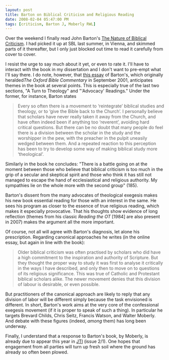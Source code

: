 ```yaml
---
layout: post
title: Barton on Biblical Criticism and Religious Reading     
date: 2008-02-04 05:47:00 PM    
tags: [criticism, Barton J, Moberly RWL]
---
```


Over the weekend I finally read John Barton's [The Nature of Biblical
Criticism](http://www.amazon.com/gp/product/066422587X?ie=UTF8&tag=danrdri-20&linkCode=as2&camp=1789&creative=390957&creativeASIN=066422587X).
I had picked it up at SBL last summer, in Vienna, and skimmed parts of
it thereafter, but I only just blocked out time to read it carefully
from cover to cover.

I resist the urge to say much about it yet, or even to rate it. I'll
have to interact with the book in my dissertation and I don't want to
pre-empt what I'll say there. I do note, however, that [this
essay](http://www.oup.co.uk/academic/humanities/religion/obc/bib_schol/)
of Barton's, which originally heralded*The Oxford Bible Commentary* in
September 2001, anticipates themes in the book at several points. This
is especially true of the last two sections, "A Turn to Theology" and
"'Advocacy' Readings." Under the former, for instance, Barton states

> Every so often there is a movement to ‘reintegrate’ biblical studies
> and theology, or to ‘give the Bible back to the Church’. I personally
> believe that scholars have never really taken it away from the Church,
> and have often indeed been if anything too ‘reverent’, avoiding hard
> critical questions. But there can be no doubt that many people do feel
> there is a division between the scholar in the study and the
> worshipper in the pew, with the preacher in the pulpit uneasily wedged
> between them. And a repeated reaction to this perception has been to
> try to develop some way of making biblical study more ‘theological’.

Similarly in the book he concludes: "There is a battle going on at the
moment between those who believe that biblical criticism is too much in
the grip of a secular and skeptical spirit and those who think it has
still not managed to escape the hand of ecclesiastical and religious
authority. My sympathies lie on the whole more with the second group"
(185).

Barton's dissent from the many advocates of theological exegesis makes
his new book essential reading for those with an interest in the same.
He sees his program as closer to the essence of true religious reading,
which makes it especially provocative. That his thoughts show evidence
of long reflection (themes from his classic *Reading the OT* \[1984\] are
also present in 2007) makes the argument all the more important.

Of course, not all will agree with Barton's diagnosis, let alone his
prescription. Regarding canonical approaches he writes (in the online
essay, but again in line with the book):

> Older biblical criticism was often practised by scholars who did have
> a high commitment to the inspiration and authority of Scripture. But
> they thought the proper way to study it was first to analyse it
> critically in the ways I have described, and only then to move on to
> questions of its religious significance. This was true of Catholic and
> Protestant biblical scholars alike. The newer movement denies that
> this division of labour is desirable, or even possible.

But practitioners of the canonical approach are likely to reply that any
division of labor will be different simply because the task envisioned
is different. In short, Barton's work aims at the very core of the
confessional exegesis movement (if it is proper to speak of such a
thing). In particular he targets Brevard Childs, Chris Seitz, Francis
Watson, and Walter Moberly. And debate with these figures (indeed,
*among* them) has long been underway.

Finally, I understand that a response to Barton's book, by Moberly, is
already due to appear this year in
[JTI](https://www.eisenbrauns.com/jti) (issue 2/1). One hopes that
engagement from all parties will turn up fresh soil where the ground has
already so often been plowed.